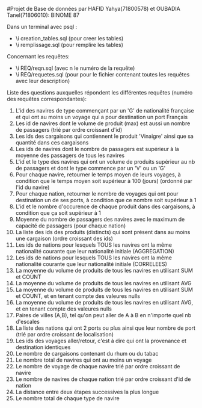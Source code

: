 #Projet de Base de données par HAFID Yahya(71800578) et OUBADIA Tanel(71806010): BINOME 87

<!-- psql -d base_cours login SET search_path TO projet_login; -->
Dans un terminal avec psql :
  - \i creation_tables.sql
  (pour creer les tables)
  - \i remplissage.sql
  (pour remplire les tables)

Concernant les requêtes:
  - \i REQ/reqn.sql
  (avec n le numéro de la requête)
  - \i REQ/requetes.sql
  (pour pour le fichier contenant toutes les requêtes avec leur description)

Liste des questions auxquelles répondent les différentes requêtes (numéro des requêtes correspondantes):
1) L'id des navires de type commençant par un 'G' de nationalité française et qui ont au moins un voyage qui a pour destination un port Français
2) Les id de navires dont le volume de produit (max) est aussi un nombre de passagers (trié par ordre croissant d'id)
3) Les ids des cargaisons qui contiennent le produit 'Vinaigre' ainsi que sa quantité dans ces cargaisons
4) Les ids de navires dont le nombre de passagers est supérieur à la moyenne des passagers de tous les navires 
5) L'id et le type des navires qui ont un volume de produits supérieur au nb de passagers et dont le type commence par un 'V' ou un 'G'
6) Pour chaque navire, retourner le temps moyen de leurs voyages, à condition que le temps moyen soit supérieur à 100 (jours) (ordonné par l'id du navire)
7) Pour chaque nation, retourner le nombre de voyages qui ont pour destination un de ses ports, à condition que ce nombre soit supérieur à 1
8) L'id et le nombre d'occurence de chaque produit dans des cargaisons, à condition que ça soit supérieur à 1
9) Moyenne du nombre de passagers des navires avec le maximum de capacité de passagers (pour chaque nation)
10) La liste des ids des produits (distincts) qui sont présent dans au moins une cargaison (ordre croissant des ids)
11) Les ids de nations pour lesquels TOUS les navires ont la même nationalité courante que leur nationalité initiale (AGGREGATION)
12) Les ids de nations pour lesquels TOUS les navires ont la même nationalité courante que leur nationalité initiale (CORRELEES)
13) La moyenne du volume de produits de tous les navires en utilisant SUM et COUNT
14) La moyenne du volume de produits de tous les navires en utilisant AVG
15) La moyenne du volume de produits de tous les navires en utilisant SUM et COUNT, et en tenant compte des valeures nulls
16) La moyenne du volume de produits de tous les navires en utilisant AVG, et en tenant compte des valeures nulls
17) Paires de villes (A,B), tel qu'on peut aller de A à B en n'importe quel nb d'escales
18) La liste des nations qui ont 2 ports ou plus ainsi que leur nombre de port (trié par ordre croissant de localisation)
19) Les ids des voyages aller/retour, c'est à dire qui ont la provenance et destination identiques
20) Le nombre de cargaisons contenant du rhum ou du tabac
21) Le nombre total de navires qui ont au moins un voyage
22) Le nombre de voyage de chaque navire trié par ordre croissant de navire
23) Le nombre de navires de chaque nation trié par ordre croissant d'id de nation
24) La distance entre deux étapes successives la plus longue 
25) Le nombre total de chaque type de navire
